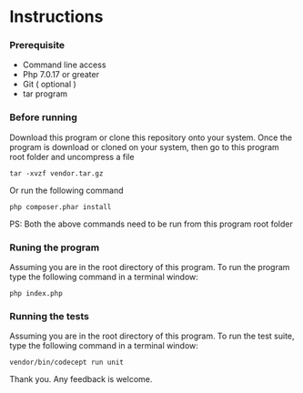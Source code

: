 # Instructions

### Prerequisite
- Command line access
- Php 7.0.17 or greater
- Git ( optional )
- tar program

### Before running

Download this program or clone this repository onto your system.
Once the program is download or cloned on your system, then go to this program root folder and uncompress a file
```
tar -xvzf vendor.tar.gz
```
Or run the following command
```
php composer.phar install
```

PS: Both the above commands need to be run from this program root folder

### Runing the program
Assuming you are in the root directory of this program.
To run the program type the following command in a terminal window:

```
php index.php
```

### Running the tests
Assuming you are in the root directory of this program.
To run the test suite, type the following command in a terminal window:

```
vendor/bin/codecept run unit
```

Thank you. Any feedback is welcome.